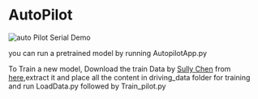 # AutoPilot

![auto Pilot Serial Demo](https://github.com/krishnac7/autoPilot/blob/master/autoPilotWithSerialOP/autonomousSerial2.gif)


you can run a pretrained model by running AutopilotApp.py


To Train a new model, Download the train Data by [Sully Chen](https://github.com/SullyChen/driving-datasets) from [here](https://drive.google.com/open?id=1PZWa6H0i1PCH9zuYcIh5Ouk_p-9Gh58B),extract it and place all the content in driving_data folder for training and run LoadData.py followed by Train_pilot.py
